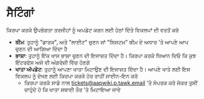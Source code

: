 # **ਸੈਟਿੰਗਾਂ**

ਕਿਰਪਾ ਕਰਕੇ ਉਪਭੋਗਤਾ ਤਰਜੀਹਾਂ ਨੂੰ ਅਪਡੇਟ ਕਰਨ ਲਈ ਹੇਠਾਂ ਦਿੱਤੇ ਵਿਕਲਪਾਂ ਦੀ ਵਰਤੋਂ ਕਰੋ
- **ਥੀਮ**: ਤੁਹਾਨੂੰ "ਡਾਰਕ", ਅਤੇ "ਲਾਈਟ" ਚੁਣਨ ਜਾਂ "ਸਿਸਟਮ" ਥੀਮ ਦੇ ਅਧਾਰ 'ਤੇ ਆਪਣੇ ਆਪ ਚੁਣਨ ਦੀ ਆਗਿਆ ਦਿੰਦਾ ਹੈ
- **ਭਾਸ਼ਾ**: ਤੁਹਾਨੂੰ ਇੱਕ ਖਾਸ ਭਾਸ਼ਾ ਚੁਣਨ ਦੀ ਇਜਾਜ਼ਤ ਦਿੰਦਾ ਹੈ। ਕਿਰਪਾ ਕਰਕੇ ਧਿਆਨ ਦਿਓ ਕਿ ਕੁਝ ਇੰਟਰਫੇਸ ਅਜੇ ਵੀ ਅੰਗਰੇਜ਼ੀ ਵਿੱਚ ਹੋਣਗੇ
- **ਖਾਤਾ ਅੱਪਡੇਟ**: ਤੁਹਾਨੂੰ ਆਪਣਾ ਖਾਤਾ ਮਿਟਾਉਣ ਦੀ ਇਜਾਜ਼ਤ ਦਿੰਦਾ ਹੈ। ਆਪਣੇ ਖਾਤੇ ਲਈ ਇਸ ਵਿਕਲਪ ਨੂੰ ਦੇਖਣ ਲਈ ਕਿਰਪਾ ਕਰਕੇ ਹੋਰ ਰਾਹੀਂ ਸਾਈਨ-ਇਨ ਕਰੋ
   - ਕਿਰਪਾ ਕਰਕੇ ਸਾਡੇ ਨਾਲ [tickets@aapwiki.p.tawk.email](mailto:tickets@aapwiki.p.tawk.email) 'ਤੇ ਸੰਪਰਕ ਕਰੋ ਜੇਕਰ ਤੁਸੀਂ ਚਾਹੁੰਦੇ ਹੋ ਕਿ ਖਾਤਾ ਸਥਾਈ ਤੌਰ 'ਤੇ ਮਿਟਾਇਆ ਜਾਵੇ